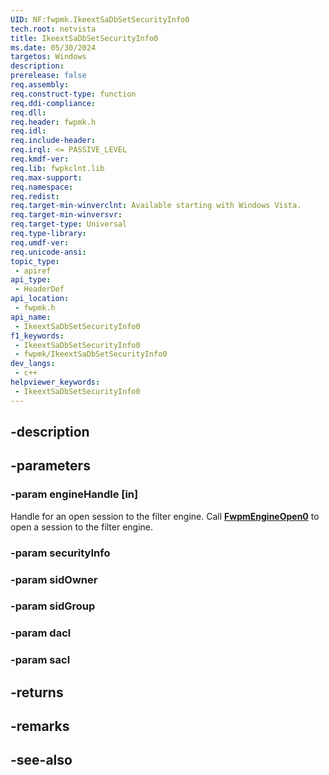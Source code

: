 ```yaml
---
UID: NF:fwpmk.IkeextSaDbSetSecurityInfo0
tech.root: netvista
title: IkeextSaDbSetSecurityInfo0
ms.date: 05/30/2024
targetos: Windows
description: 
prerelease: false
req.assembly: 
req.construct-type: function
req.ddi-compliance: 
req.dll: 
req.header: fwpmk.h
req.idl: 
req.include-header: 
req.irql: <= PASSIVE_LEVEL
req.kmdf-ver: 
req.lib: fwpkclnt.lib
req.max-support: 
req.namespace: 
req.redist: 
req.target-min-winverclnt: Available starting with Windows Vista.
req.target-min-winversvr: 
req.target-type: Universal
req.type-library: 
req.umdf-ver: 
req.unicode-ansi: 
topic_type:
 - apiref
api_type:
 - HeaderDef
api_location:
 - fwpmk.h
api_name:
 - IkeextSaDbSetSecurityInfo0
f1_keywords:
 - IkeextSaDbSetSecurityInfo0
 - fwpmk/IkeextSaDbSetSecurityInfo0
dev_langs:
 - c++
helpviewer_keywords:
 - IkeextSaDbSetSecurityInfo0
---
```


## -description

## -parameters

### -param engineHandle [in]

Handle for an open session to the filter engine. Call **[FwpmEngineOpen0](nf-fwpmk-fwpmengineopen0.md)** to open a session to the filter engine.

### -param securityInfo

### -param sidOwner

### -param sidGroup

### -param dacl

### -param sacl

## -returns

## -remarks

## -see-also


